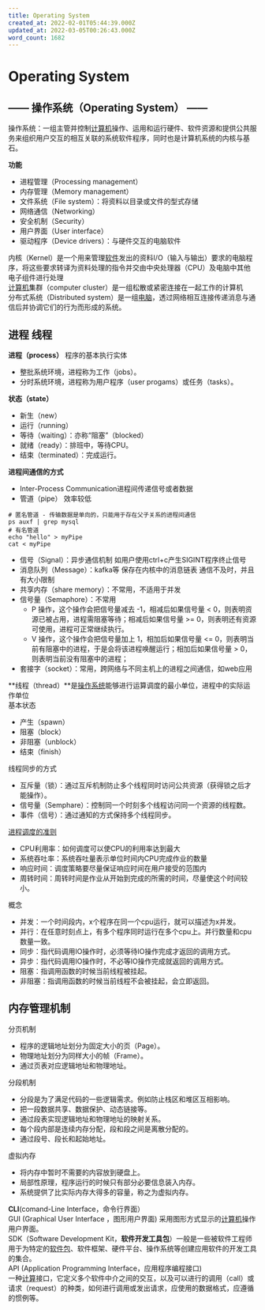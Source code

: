 ```yaml
---
title: Operating System
created_at: 2022-02-01T05:44:39.000Z
updated_at: 2022-03-05T00:26:43.000Z
word_count: 1682
---
```

# Operating System  
## —— 操作系统（Operating System） ——
操作系统：一组主管并控制[计算机](https://zh.wikipedia.org/wiki/%E7%94%B5%E5%AD%90%E8%AE%A1%E7%AE%97%E6%9C%BA)操作、运用和运行硬件、软件资源和提供公共服务来组织用户交互的相互关联的系统软件程序，同时也是计算机系统的内核与基石。

**功能**

- 进程管理（Processing management）
- 内存管理（Memory management）
- 文件系统（File system）：将资料以目录或文件的型式存储
- 网络通信（Networking）
- 安全机制（Security）
- 用户界面（User interface）
- 驱动程序（Device drivers）：与硬件交互的电脑软件

内核（Kernel）是一个用来管理[软件](https://zh.wikipedia.org/wiki/%E8%BB%9F%E9%AB%94)发出的资料I/O（输入与输出）要求的电脑程序，将这些要求转译为资料处理的指令并交由中央处理器（CPU）及电脑中其他电子组件进行处理  <br />  [计算机](https://zh.wikipedia.org/wiki/%E9%9B%BB%E5%AD%90%E8%A8%88%E7%AE%97%E6%A9%9F)集群（computer cluster）是一组松散或紧密连接在一起工作的计算机  <br />  分布式系统（Distributed system）是一组[电脑](https://zh.wikipedia.org/wiki/%E9%9B%BB%E5%AD%90%E8%A8%88%E7%AE%97%E6%A9%9F)，透过网络相互连接传递消息与通信后并协调它们的行为而形成的系统。
## 进程 线程


**进程（process）** 程序的基本执行实体

- 整批系统环境，进程称为工作（jobs）。
- 分时系统环境，进程称为用户程序（user progams）或任务（tasks）。

**状态（state）**

- 新生（new）
- 运行（running）
- 等待（waiting）：亦称“阻塞”（blocked）
- 就绪（ready）：排班中，等待CPU。
- 结束（terminated）：完成运行。

**进程间通信的方式**

- Inter-Process Communication进程间传递信号或者数据
- 管道（pipe）	效率较低
```shell
# 匿名管道 - 传输数据是单向的，只能用于存在父子关系的进程间通信
ps auxf | grep mysql
# 有名管道
echo "hello" > myPipe
cat < myPipe
```

- 信号（Signal）：异步通信机制	如用户使用ctrl+c产生SIGINT程序终止信号
- 消息队列（Message）：kafka等	保存在内核中的消息链表	通信不及时，并且有大小限制
- 共享内存（share memory）：不常用，不适用于并发
- 信号量（Semaphore）：不常用
   - P 操作，这个操作会把信号量减去 -1，相减后如果信号量 < 0，则表明资源已被占用，进程需阻塞等待；相减后如果信号量 >= 0，则表明还有资源可使用，进程可正常继续执行。
   - V 操作，这个操作会把信号量加上 1，相加后如果信号量 <= 0，则表明当前有阻塞中的进程，于是会将该进程唤醒运行；相加后如果信号量 > 0，则表明当前没有阻塞中的进程；
- 套接字（socket）：常用，跨网络与不同主机上的进程之间通信，如web应用



**线程（thread）**是[操作系统](https://zh.wikipedia.org/wiki/%E6%93%8D%E4%BD%9C%E7%B3%BB%E7%BB%9F)能够进行运算调度的最小单位，进程中的实际运作单位  <br />  基本状态

- 产生（spawn）
- 阻塞（block）
- 非阻塞（unblock）
- 结束（finish）

线程同步的方式

- 互斥量（锁）：通过互斥机制防止多个线程同时访问公共资源（获得锁之后才能操作）。
- 信号量（Semphare）：控制同一个时刻多个线程访问同一个资源的线程数。
- 事件（信号）：通过通知的方式保持多个线程同步。

[进程调度的准则](http://www.chengxuchu.com/#/%E9%9D%A2%E8%AF%95%E5%9F%BA%E5%9C%B0/%E6%93%8D%E4%BD%9C%E7%B3%BB%E7%BB%9F/%E6%93%8D%E4%BD%9C%E7%B3%BB%E7%BB%9F?id=110-%e8%bf%9b%e7%a8%8b%e8%b0%83%e5%ba%a6%e7%9a%84%e5%87%86%e5%88%99)

- CPU利用率：如何调度可以使CPU的利用率达到最大
- 系统吞吐率：系统吞吐量表示单位时间内CPU完成作业的数量
- 响应时间：调度策略要尽量保证响应时间在用户接受的范围内
- 周转时间：周转时间是作业从开始到完成的所需的时间，尽量使这个时间较小。

概念

- 并发：一个时间段内，x个程序在同一个cpu运行，就可以描述为x并发。
- 并行：在任意时刻点上，有多个程序同时运行在多个cpu上。并行数量和cpu数量一致。
- 同步：指代码调用IO操作时，必须等待IO操作完成才返回的调用方式。
- 异步：指代码调用IO操作时，不必等IO操作完成就返回的调用方式。
- 阻塞：指调用函数的时候当前线程被挂起。
- 非阻塞：指调用函数的时候当前线程不会被挂起，会立即返回。



## 内存管理机制

分页机制

- 程序的逻辑地址划分为固定大小的页（Page）。
- 物理地址划分为同样大小的帧（Frame）。
- 通过页表对应逻辑地址和物理地址。

分段机制

- 分段是为了满足代码的一些逻辑需求。例如防止栈区和堆区互相影响。
- 把一段数据共享、数据保护、动态链接等。
- 通过段表实现逻辑地址和物理地址的映射关系。
- 每个段内部是连续内存分配，段和段之间是离散分配的。
- 通过段号、段长和起始地址。

虚拟内存

- 将内存中暂时不需要的内容放到硬盘上。
- 局部性原理，程序运行的时候只有部分必要信息装入内存。
- 系统提供了比实际内存大得多的容量，称之为虚拟内存。



**CLI**(comand-Line Interface，命令行界面）  <br />  GUI (Graphical User Interface ，图形用户界面)	采用图形方式显示的[计算机](https://zh.wikipedia.org/wiki/%E8%AE%A1%E7%AE%97%E6%9C%BA)操作用户界面。  <br />  SDK（Software Development Kit，**软件开发工具包**）一般是一些被软件工程师用于为特定的[软件包](https://zh.wikipedia.org/wiki/%E8%BD%AF%E4%BB%B6%E5%8C%85)、软件框架、硬件平台、操作系统等创建应用软件的开发工具的集合。  <br />  API (Application Programming Interface，应用程序编程接口)  <br />  一种[计算](https://zh.wikipedia.org/wiki/%E8%AE%A1%E7%AE%97)接口，它定义多个软件中介之间的交互，以及可以进行的调用（call）或请求（request）的种类，如何进行调用或发出请求，应使用的数据格式，应遵循的惯例等。




